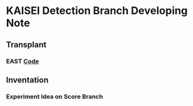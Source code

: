 # KAISEI Detection Branch Developing Note

## Transplant
### EAST [Code](https://github.com/argman/east)

## Inventation
### Experiment Idea on Score Branch
